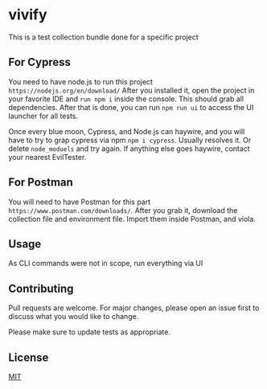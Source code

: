 # vivify

This is a test collection bundle done for a specific project

## For Cypress

You need to have node.js to run this project ```https://nodejs.org/en/download/```
After you installed it, open the project in your favorite IDE and ```run npm i``` inside the console. This should grab all dependencies. After that is done, you can run ```npm run ui``` to access the UI launcher for all tests. 

Once every blue moon, Cypress, and Node.js can haywire, and you will have to try to grap cypress via npm ```npm i cypress```. Usually resolves it. Or delete ```node_moduels``` and try again. If anything else goes haywire, contact your nearest EvilTester.

## For Postman
You will need to have Postman for this part ```https://www.postman.com/downloads/```. After you grab it, download the collection file and environment file. Import them inside Postman, and viola.

## Usage
As CLI commands were not in scope, run everything via UI

## Contributing
Pull requests are welcome. For major changes, please open an issue first to discuss what you would like to change.

Please make sure to update tests as appropriate.

## License
[MIT](https://choosealicense.com/licenses/mit/)
